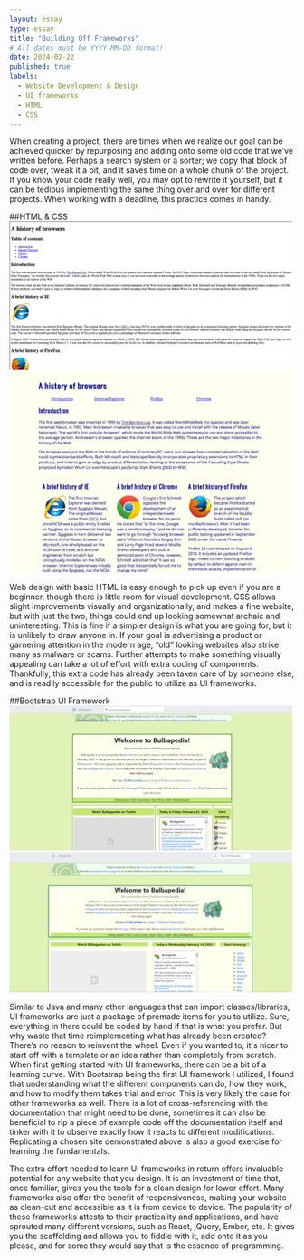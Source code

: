 ```yaml
---
layout: essay
type: essay
title: "Building Off Frameworks"
# All dates must be YYYY-MM-DD format!
date: 2024-02-22
published: true
labels:
  - Website Development & Design
  - UI frameworks
  - HTML
  - CSS
---
```


When creating a project, there are times when we realize our goal can be achieved quicker by repurposing and adding onto some old code that we’ve written before. Perhaps a search system or a sorter; we copy that block of code over, tweak it a bit, and it saves time on a whole chunk of the project. If you know your code really well, you may opt to rewrite it yourself, but it can be tedious implementing the same thing over and over for different projects. When working with a deadline, this practice comes in handy. 

##HTML & CSS
<img width="500px" class="rounded float-start pe-4" src="../img/browserhistory1.png">
<img width="500px" class="rounded float-end pe-4" src="../img/browserhistoryCSS.png">

Web design with basic HTML is easy enough to pick up even if you are a beginner, though there is little room for visual development. CSS allows slight improvements visually and organizationally, and makes a fine website, but with just the two, things could end up looking somewhat archaic and uninteresting. This is fine if a simpler design is what you are going for, but it is unlikely to draw anyone in. If your goal is advertising a product or garnering attention in the modern age, “old” looking websites also strike many as malware or scams. Further attempts to make something visually appealing can take a lot of effort with extra coding of components. Thankfully, this extra code has already been taken care of by someone else, and is readily accessible for the public to utilize as UI frameworks.

##Bootstrap UI Framework
<img width="500px" class="rounded float-start pe-4" src="../img/OGbulba.png">
<img width="500px" class="rounded float-end pe-4" src="../img/bulbaReplica.png">

Similar to Java and many other languages that can import classes/libraries, UI frameworks are just a package of premade items for you to utilize. Sure, everything in there could be coded by hand if that is what you prefer. But why waste that time reimplementing what has already been created? There’s no reason to reinvent the wheel. Even if you wanted to, it's nicer to start off with a template or an idea rather than completely from scratch. When first getting started with UI frameworks, there can be a bit of a learning curve. With Bootstrap being the first UI framework I utilized, I found that understanding what the different components can do, how they work, and how to modify them takes trial and error. This is very likely the case for other frameworks as well. There is a lot of cross-referencing with the documentation that might need to be done, sometimes it can also be beneficial to rip a piece of example code off the documentation itself and tinker with it to observe exactly how it reacts to different modifications. Replicating a chosen site demonstrated above is also a good exercise for learning the fundamentals.

The extra effort needed to learn UI frameworks in return offers invaluable potential for any website that you design. It is an investment of time that, once familiar, gives you the tools for a clean design for lower effort. Many frameworks also offer the benefit of responsiveness, making your website as clean-cut and accessible as it is from device to device. The popularity of these frameworks attests to their practicality and applications, and have sprouted many different versions, such as React, jQuery, Ember, etc. It gives you the scaffolding and allows you to fiddle with it, add onto it as you please, and for some they would say that is the essence of programming.
